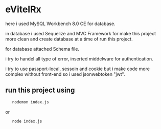 

# eVitelRx

here i used MySQL Workbench 8.0 CE for database. 

in database i used Sequelize and MVC Framework for make this project more clean and create database at a time of run this project.


 
for database attached Schema file.

i try to handel all type of error, inserted middelware for authentication. 

i try to use passport-local, sessoin and cookie but i make code more complex without front-end so i used jsonwebtoken "jwt".


## run this project using

```bash
   nodemon index.js
```
or 

```bash
   node index.js
```








